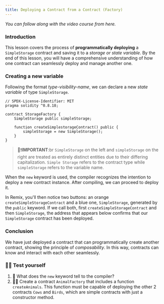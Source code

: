 ```yaml
---
title: Deploying a Contract from a Contract (Factory)
---
```


_You can follow along with the video course from here._

### Introduction

This lesson covers the process of **programmatically deploying** a `SimpleStorage` contract and saving it to a _storage or state variable_. By the end of this lesson, you will have a comprehensive understanding of how one contract can seamlessly deploy and manage another one.

### Creating a new variable

Following the format _type-visibility-name_, we can declare a new _state variable_ of type `SimpleStorage`.

```solidity
// SPDX-License-Identifier: MIT
pragma solidity ^0.8.18;

contract StorageFactory {
    SimpleStorage public simpleStorage;

    function createSimplestorageContract() public {
        simpleStorage = new SimpleStorage();
    }
}
```

> 👀❗**IMPORTANT**:br 
> `SimpleStorage` on the left and `simpleStorage` on the right are treated as entirely distinct entities due to their differing capitalization. `Simple Storage` refers to the contract type while `simpleStorage` refers to the variable name.

When the `new` keyword is used, the compiler recognizes the intention to deploy a new contract instance. After compiling, we can proceed to deploy it.

In Remix, you'll then notice two buttons: an orange `createSimpleStorageContract` and a blue one, `SimpleStorage`, generated by the `public` keyword. If we call both, first `createSimpleStorageContract` and then `SimpleStorage`, the address that appears below confirms that our `SimpleStorage` contract has been deployed.

### Conclusion

We have just deployed a contract that can programmatically create another contract, showing the principle of _composability_. In this way, contracts can know and interact with each other seamlessly.

### 🧑‍💻 Test yourself

1. 📕 What does the `new` keyword tell to the compiler?
2. 🧑‍💻 Create a contract `AnimalFactory` that includes a function `createAnimals`. This function must be capable of deploying the other 2 contracts `Cows` and `Birds`, which are simple contracts with just a constructor method.
